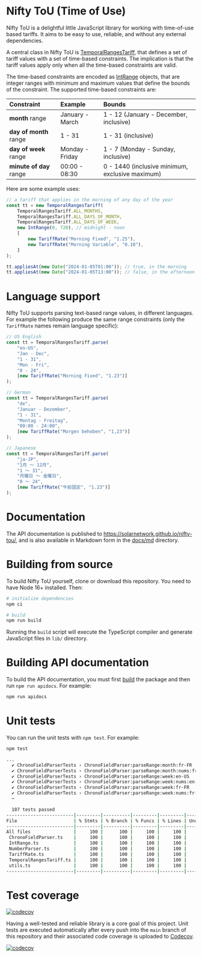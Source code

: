 # Nifty ToU (Time of Use)

Nifty ToU is a delightful little JavaScript library for working with time-of-use based tariffs.
It aims to be easy to use, reliable, and without any external dependencies.

A central class in Nifty ToU is [TemporalRangesTariff](./docs/md/nifty-tou.temporalrangestariff.md),
that defines a set of tariff values with a set of time-based constraints. The implication is that the
tariff values apply only when all the time-based constraints are valid.

The time-based constraints are encoded as [IntRange](docs/md/nifty-tou.intrange.md) objects,
that are integer ranges with minimum and maximum values that define the bounds of the constraint.
The supported time-based constraints are:

| Constraint              | Example         | Bounds                                          |
| :---------------------- | :-------------- | :---------------------------------------------- |
| **month** range         | January - March | 1 - 12 (January - December, inclusive)          |
| **day of month** range  | 1 - 31          | 1 - 31 (inclusive)                              |
| **day of week** range   | Monday - Friday | 1 - 7 (Monday - Sunday, inclusive)              |
| **minute of day** range | 00:00 - 08:30   | 0 - 1440 (inclusive minimum, exclusive maximum) |

Here are some example uses:

```ts
// a tariff that applies in the morning of any day of the year
const tt = new TemporalRangesTariff(
	TemporalRangesTariff.ALL_MONTHS,
	TemporalRangesTariff.ALL_DAYS_OF_MONTH,
	TemporalRangesTariff.ALL_DAYS_OF_WEEK,
	new IntRange(0, 720), // midnight - noon
	[
		new TariffRate("Morning Fixed", "1.25"),
		new TariffRate("Morning Variable", "0.10"),
	]
);

tt.appliesAt(new Date("2024-01-05T01:00")); // true, in the morning
tt.appliesAt(new Date("2024-01-05T13:00")); // false, in the afternoon
```

# Language support

Nifty ToU supports parsing text-based range values, in different languages. For example
the following produce the same range constraints (only the `TariffRate` names remain
language specific):

```ts
// US English
const tt = TemporalRangesTariff.parse(
	"en-US",
	"Jan - Dec",
	"1 - 31",
	"Mon - Fri",
	"0 - 24",
	[new TariffRate("Morning Fixed", "1.23")]
);

// German
const tt = TemporalRangesTariff.parse(
	"de",
	"Januar - Dezember",
	"1 - 31",
	"Montag - Freitag",
	"00:00 - 24:00",
	[new TariffRate("Morgen behoben", "1,23")]
);

// Japanese
const tt = TemporalRangesTariff.parse(
	"ja-JP",
	"1月 ～ 12月",
	"1 ～ 31",
	"月曜日 ～ 金曜日",
	"0 ～ 24",
	[new TariffRate("午前固定", "1.23")]
);
```

# Documentation

The API documentation is published to <https://solarnetwork.github.io/nifty-tou/>, and is also
available in Markdown form in the [docs/md](./docs/md/index.md) directory.

# Building from source

To build Nifty ToU yourself, clone or download this repository. You need to have
Node 16+ installed. Then:

```sh
# initialize dependencies
npm ci

# build
npm run build
```

Running the `build` script will execute the TypeScript compiler and generate JavaScript files
in `lib/` directory.

# Building API documentation

To build the API documentation, you must first [build](#building-from-source) the package
and then run `npm run apidocs`. For example:

```sh
npm run apidocs
```

# Unit tests

You can run the unit tests with `npm test`. For example:

```sh
npm test

...
  ✔ ChronoFieldParserTests › ChronoFieldParser:parseRange:month:fr-FR
  ✔ ChronoFieldParserTests › ChronoFieldParser:parseRange:month:nums:fr-FR
  ✔ ChronoFieldParserTests › ChronoFieldParser:parseRange:week:en-US
  ✔ ChronoFieldParserTests › ChronoFieldParser:parseRange:week:nums:en-US
  ✔ ChronoFieldParserTests › ChronoFieldParser:parseRange:week:fr-FR
  ✔ ChronoFieldParserTests › ChronoFieldParser:parseRange:week:nums:fr-FR
  ─

  107 tests passed
-------------------------|---------|----------|---------|---------|-------------------
File                     | % Stmts | % Branch | % Funcs | % Lines | Uncovered Line #s
-------------------------|---------|----------|---------|---------|-------------------
All files                |     100 |      100 |     100 |     100 |
 ChronoFieldParser.ts    |     100 |      100 |     100 |     100 |
 IntRange.ts             |     100 |      100 |     100 |     100 |
 NumberParser.ts         |     100 |      100 |     100 |     100 |
 TariffRate.ts           |     100 |      100 |     100 |     100 |
 TemporalRangesTariff.ts |     100 |      100 |     100 |     100 |
 utils.ts                |     100 |      100 |     100 |     100 |
-------------------------|---------|----------|---------|---------|-------------------
```

# Test coverage

[![codecov](https://codecov.io/gh/SolarNetwork/nifty-tou/graph/badge.svg?token=IyYZDIk9rj)](https://codecov.io/github/SolarNetwork/nifty-tou)

Having a well-tested and reliable library is a core goal of this project. Unit tests are executed
automatically after every push into the `main` branch of this repository and their associated code
coverage is uploaded to [Codecov](https://codecov.io/github/SolarNetwork/nifty-tou/).

[![codecov](https://codecov.io/gh/SolarNetwork/nifty-tou/graphs/sunburst.svg?token=IyYZDIk9rj)](https://codecov.io/github/SolarNetwork/nifty-tou)
